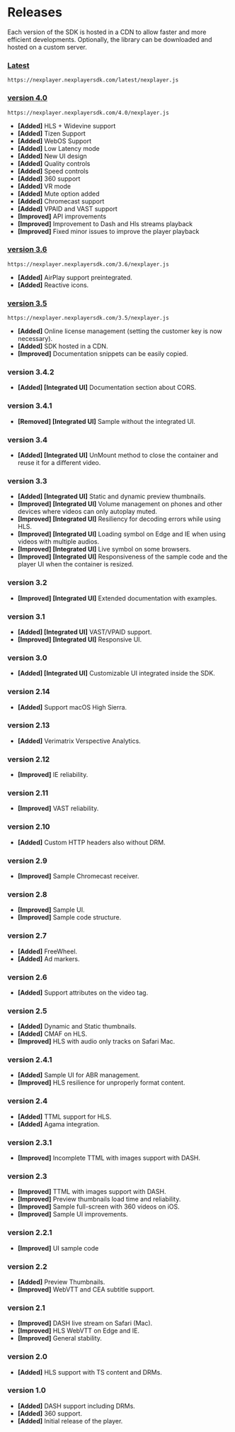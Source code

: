# Releases

Each version of the SDK is hosted in a CDN to allow faster and more efficient developments. Optionally, the library can be downloaded and hosted on a custom server.

### [Latest](https://nexplayer.nexplayersdk.com/latest/nexplayer.js)
```
https://nexplayer.nexplayersdk.com/latest/nexplayer.js
```
### [version 4.0](https://nexplayer.nexplayersdk.com/4.0/nexplayer.js)
```
https://nexplayer.nexplayersdk.com/4.0/nexplayer.js
```
- **[Added]** HLS + Widevine support
- **[Added]** Tizen Support
- **[Added]** WebOS Support
- **[Added]** Low Latency mode
- **[Added]** New UI design
- **[Added]** Quality controls
- **[Added]** Speed controls
- **[Added]** 360 support
- **[Added]** VR mode
- **[Added]** Mute option added
- **[Added]** Chromecast support
- **[Added]** VPAID and VAST support
- **[Improved]** API improvements
- **[Improved]** Improvement to Dash and Hls streams playback
- **[Improved]** Fixed minor issues to improve the player playback

### [version 3.6](https://nexplayer.nexplayersdk.com/3.6/nexplayer.js)
```
https://nexplayer.nexplayersdk.com/3.6/nexplayer.js
```
- **[Added]** AirPlay support preintegrated.
- **[Added]** Reactive icons.

### [version 3.5](https://nexplayer.nexplayersdk.com/3.5/nexplayer.js)
```
https://nexplayer.nexplayersdk.com/3.5/nexplayer.js
```
- **[Added]** Online license management (setting the customer key is now necessary).
- **[Added]** SDK hosted in a CDN.
- **[Improved]** Documentation snippets can be easily copied.

### version 3.4.2
- **[Added] [Integrated UI]** Documentation section about CORS.

### version 3.4.1
- **[Removed] [Integrated UI]** Sample without the integrated UI.

### version 3.4
- **[Added] [Integrated UI]** UnMount method to close the container and reuse it for a different video.

### version 3.3
- **[Added] [Integrated UI]** Static and dynamic preview thumbnails.
- **[Improved] [Integrated UI]** Volume management on phones and other devices where videos can only autoplay muted.
- **[Improved] [Integrated UI]** Resiliency for decoding errors while using HLS.
- **[Improved] [Integrated UI]** Loading symbol on Edge and IE when using videos with multiple audios.
- **[Improved] [Integrated UI]** Live symbol on some browsers.
- **[Improved] [Integrated UI]** Responsiveness of the sample code and the player UI when the container is resized.

### version 3.2
- **[Improved] [Integrated UI]** Extended documentation with examples.

### version 3.1
- **[Added] [Integrated UI]** VAST/VPAID support.
- **[Improved] [Integrated UI]** Responsive UI.

### version 3.0
- **[Added] [Integrated UI]** Customizable UI integrated inside the SDK.

### version 2.14
- **[Added]** Support macOS High Sierra.

### version 2.13
- **[Added]** Verimatrix Verspective Analytics.

### version 2.12
- **[Improved]** IE reliability.

### version 2.11
- **[Improved]** VAST reliability.

### version 2.10
- **[Added]** Custom HTTP headers also without DRM.

### version 2.9
- **[Improved]** Sample Chromecast receiver.

### version 2.8
- **[Improved]** Sample UI.
- **[Improved]** Sample code structure.

### version 2.7
- **[Added]** FreeWheel.
- **[Added]** Ad markers.

### version 2.6
- **[Added]** Support attributes on the video tag.

### version 2.5
- **[Added]** Dynamic and Static thumbnails.
- **[Added]** CMAF on HLS.
- **[Improved]** HLS with audio only tracks on Safari Mac.

### version 2.4.1
- **[Added]** Sample UI for ABR management.
- **[Improved]** HLS resilience for unproperly format content.

### version 2.4
- **[Added]** TTML support for HLS.
- **[Added]** Agama integration.

### version 2.3.1
- **[Improved]** Incomplete TTML with images support with DASH.

### version 2.3
- **[Improved]** TTML with images support with DASH.
- **[Improved]** Preview thumbnails load time and reliability.
- **[Improved]** Sample full-screen with 360 videos on iOS.
- **[Improved]** Sample UI improvements.

### version 2.2.1
- **[Improved]** UI sample code

### version 2.2
- **[Added]** Preview Thumbnails.
- **[Improved]** WebVTT and CEA subtitle support.

### version 2.1
- **[Improved]** DASH live stream on Safari (Mac).
- **[Improved]** HLS WebVTT on Edge and IE.
- **[Improved]** General stability.

### version 2.0
- **[Added]** HLS support with TS content and DRMs.

### version 1.0
- **[Added]** DASH support including DRMs.
- **[Added]** 360 support.
- **[Added]** Initial release of the player.
